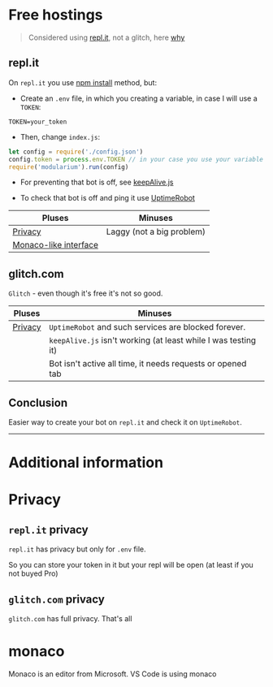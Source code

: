 # Free hostings

> Considered using [repl.it](https://repl.it), not a glitch, here [why](#glitchcom)

## repl.it

On `repl.it` you use [npm install](docs/en_US/use.md#npm-install) method, but:

- Create an `.env` file, in which you creating a variable, in case I will use a `TOKEN`:

```
TOKEN=your_token
```

- Then, change `index.js`:

```js
let config = require('./config.json')
config.token = process.env.TOKEN // in your case you use your variable
require('modularium').run(config)
```

- For preventing that bot is off, see [keepAlive.js](examples/keepAlive.js)

- To check that bot is off and ping it use [UptimeRobot](https://uptimerobot.com)

| Pluses | Minuses |
| --- | --- |
| [Privacy](#replit-privacy) | Laggy (not a big problem) |
| [Monaco-like interface](#monaco) |  |

## glitch.com

`Glitch` - even though it's free it's not so good.

| Pluses | Minuses |
| --- | --- |
| [Privacy](#glitchcom-privacy) | `UptimeRobot` and such services are blocked forever. |
| | `keepAlive.js` isn't working (at least while I was testing it) |
| | Bot isn't active all time, it needs requests or opened tab |

## Conclusion

Easier way to create your bot on `repl.it` and check it on `UptimeRobot`.
___

# Additional information

# Privacy

## `repl.it` privacy
`repl.it` has privacy but only for `.env` file.

So you can store your token in it but your repl will be open (at least if you not buyed Pro)

## `glitch.com` privacy
`glitch.com` has full privacy. That's all

# monaco

Monaco is an editor from Microsoft. VS Code is using monaco 
